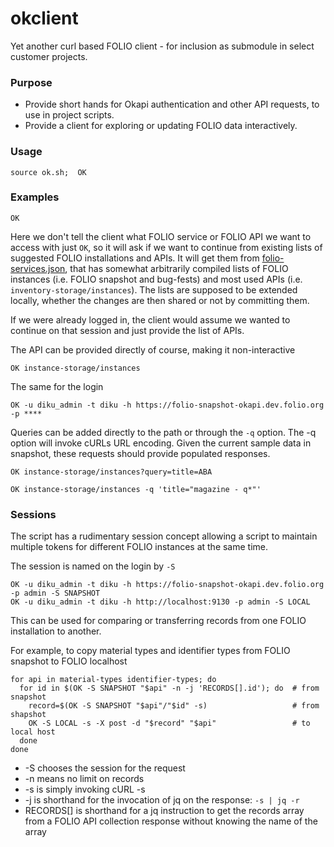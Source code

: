 # okclient

Yet another curl based FOLIO client - for inclusion as submodule in select customer projects.

### Purpose

- Provide short hands for Okapi authentication and other API requests, to use in project scripts.
- Provide a client for exploring or updating FOLIO data interactively.

### Usage

    source ok.sh;  OK

### Examples

    OK

Here we don't tell the client what FOLIO service or FOLIO API we want to access with just `OK`, so it will ask if we want
to continue from existing lists of suggested FOLIO installations and APIs. It will get them
from [folio-services.json](./folio-services.json), that has somewhat arbitrarily compiled lists of FOLIO instances (i.e.
FOLIO snapshot and bug-fests) and most used APIs (i.e. `inventory-storage/instances`). The lists are supposed to be
extended locally, whether the changes are then shared or not by committing them.

If we were already logged in, the client would assume we wanted to continue on that session and just provide the list of
APIs.

The API can be provided directly of course, making it non-interactive

    OK instance-storage/instances

The same for the login

    OK -u diku_admin -t diku -h https://folio-snapshot-okapi.dev.folio.org -p ****

Queries can be added directly to the path or through the `-q` option. The -q option will invoke cURLs URL encoding.
Given the current sample data in snapshot, these requests should provide populated responses.

    OK instance-storage/instances?query=title=ABA

    OK instance-storage/instances -q 'title="magazine - q*"'

### Sessions

The script has a rudimentary session concept allowing a script to maintain multiple tokens for different FOLIO instances
at the same time.

The session is named on the login by `-S`

    OK -u diku_admin -t diku -h https://folio-snapshot-okapi.dev.folio.org -p admin -S SNAPSHOT
    OK -u diku_admin -t diku -h http://localhost:9130 -p admin -S LOCAL

This can be used for comparing or transferring records from one FOLIO installation to another.

For example, to copy material types and identifier types from FOLIO snapshot to FOLIO localhost

    for api in material-types identifier-types; do
      for id in $(OK -S SNAPSHOT "$api" -n -j 'RECORDS[].id'); do  # from snapshot
        record=$(OK -S SNAPSHOT "$api"/"$id" -s)                   # from shapshot
        OK -S LOCAL -s -X post -d "$record" "$api"                 # to local host
      done
    done

* -S chooses the session for the request
* -n means no limit on records
* -s is simply invoking cURL -s 
* -j is shorthand for the invocation of jq on the response: ` -s | jq -r `
* RECORDS[] is shorthand for a jq instruction to get the records array from a FOLIO API collection response without
  knowing the name of the array 
